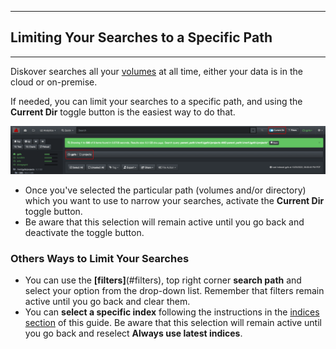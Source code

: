 <p id="limiting_searches"></p>

___
## Limiting Your Searches to a Specific Path
___

Diskover searches all your [volumes](#storage_volume) at all time, either your data is in the cloud or on-premise. 

If needed, you can limit your searches to a specific path, and using the **Current Dir** toggle button is the easiest way to do that.

![Image: Quick Search](images/image_file_search_limit_searches.png)

- Once you've selected the particular path (volumes and/or directory) which you want to use to narrow your searches, activate the **Current Dir** toggle button. 
- Be aware that this selection will remain active until you go back and deactivate the toggle button.

### Others Ways to Limit Your Searches

- You can use the **[filters]**(#filters), top right corner **search path** and select your option from the drop-down list. Remember that filters remain active until you go back and clear them.
- You can **select a specific index** following the instructions in the [indices section](#indices) of this guide. Be aware that this selection will remain active until you go back and reselect **Always use latest indices**.
